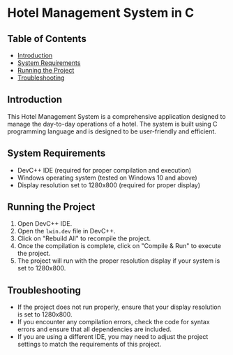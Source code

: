 <h1>Hotel Management System in C</h1>

<h2>Table of Contents</h2>
<ul>
  <li><a href="#introduction">Introduction</a></li>
  <li><a href="#system-requirements">System Requirements</a></li>
  <li><a href="#running-the-project">Running the Project</a></li>
  <li><a href="#troubleshooting">Troubleshooting</a></li>
</ul>

<h2 id="introduction">Introduction</h2>
<p>This Hotel Management System is a comprehensive application designed to manage the day-to-day operations of a hotel. The system is built using C programming language and is designed to be user-friendly and efficient.</p>

<h2 id="system-requirements">System Requirements</h2>
<ul>
  <li>DevC++ IDE (required for proper compilation and execution)</li>
  <li>Windows operating system (tested on Windows 10 and above)</li>
  <li>Display resolution set to 1280x800 (required for proper display)</li>
</ul>

<h2 id="running-the-project">Running the Project</h2>
<ol>
  <li>Open DevC++ IDE.</li>
  <li>Open the <code>lwin.dev</code> file in DevC++.</li>
  <li>Click on "Rebuild All" to recompile the project.</li>
  <li>Once the compilation is complete, click on "Compile & Run" to execute the project.</li>
  <li>The project will run with the proper resolution display if your system is set to 1280x800.</li>
</ol>

<h2 id="troubleshooting">Troubleshooting</h2>
<ul>
  <li>If the project does not run properly, ensure that your display resolution is set to 1280x800.</li>
  <li>If you encounter any compilation errors, check the code for syntax errors and ensure that all dependencies are included.</li>
  <li>If you are using a different IDE, you may need to adjust the project settings to match the requirements of this project.</li>
</ul>
